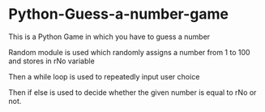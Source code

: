 # Python-Guess-a-number-game
This is a Python Game in which you have to guess a number

Random module is used which randomly assigns a number from 1 to 100 and stores in rNo  variable

Then a while loop is used to repeatedly input user choice 

Then if else is used to decide whether the given number is equal to rNo or not.
